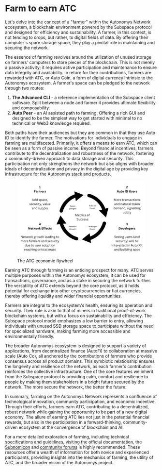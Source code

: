 # Farm to earn ATC

Let's delve into the concept of a "farmer" within the Autonomys Network ecosystem, a blockchain environment powered by the Subspace protocol and designed for efficiency and sustainability. A farmer, in this context, is not tending to crops, but rather, to digital fields of data. By offering their computer's spare storage space, they play a pivotal role in maintaining and securing the network.

The essence of farming revolves around the utilization of unused storage on farmers' computers to store pieces of the blockchain. This is not merely a passive activity; it requires active participation and maintenance to ensure data integrity and availability. In return for their contributions, farmers are rewarded with ATC, or Auto Coin, a form of digital currency intrinsic to the Autonomys ecosystem. A farmer's space can be pledged to the network through two routes:

1. **The Advanced CLI** - a reference implementation of the Subspace client software. Split between a node and farmer it provides ultimate flexibility and composability.
2. **Auto Peer** - an AI assisted path to farming. Offering a rich GUI and designed to be the simplest way to get started with minimal to no technical or Web3 knowledge required.

Both paths have their audiences but they are common in that they use Auto ID to identify the farmer. The motivations for individuals to engage in farming are multifaceted. Primarily, it offers a means to earn ATC, which can be seen as a form of passive income. Beyond financial incentives, farmers contribute to the decentralization and robustness of the network, fostering a community-driven approach to data storage and security. This participation not only strengthens the network but also aligns with broader ideals of decentralization and privacy in the digital age by providing key infrastructure for the Autonomys stack and products.

<figure><img src="../../.gitbook/assets/v3.png" alt=""><figcaption><p>The ATC economic flywheel</p></figcaption></figure>

Earning ATC through farming is an enticing prospect for many. ATC serves multiple purposes within the Autonomys ecosystem; it can be used for transactions, governance, and as a stake in securing the network further. The versatility of ATC extends beyond the core protocol, as it holds potential for exchange into other cryptocurrencies or fiat currencies, thereby offering liquidity and wider financial opportunities.

Farmers are integral to the ecosystem's health, ensuring its operation and security. Their role is akin to that of miners in traditional proof-of-work blockchain systems, but with a focus on sustainability and efficiency. The Subspace protocol model emphasizes a low barrier to entry, allowing individuals with unused SSD storage space to participate without the need for specialized hardware, making farming more accessible and environmentally friendly.

The broader Autonomys ecosystem is designed to support a variety of applications, from decentralized finance (AutoFi) to collaboration at massive scale (Auto Co), all anchored by the contributions of farmers who provide consensus across all product domains. This symbiotic relationship ensures the longevity and resilience of the network, as each farmer's contribution reinforces the collective infrastructure. One of the core features we inherit from the Subspace protocol is providing calm, comfort and resilience to people by making them stakeholders in a bright future secured by the network. The more secure the network, the better the future.

In summary, farming on the Autonomys Network represents a confluence of technological innovation, community participation, and economic incentive. Through their efforts, farmers earn ATC, contributing to a decentralized, robust network while gaining the opportunity to be part of a new digital economy. The allure of earning ATC lies not just in the potential financial rewards, but also in the participation in a forward-thinking, community-driven ecosystem at the convergence of blockchain and AI.

For a more detailed exploration of farming, including technical specifications and guidelines, visiting the [official documentation](https://docs.subspace.network/), the [Subnomicon](https://subnomicon.subspace.network/) and [community forums](https://forum.subspace.network/) is highly recommended. These resources offer a wealth of information for both novice and experienced participants, providing insights into the mechanics of farming, the utility of ATC, and the broader vision of the Autonomys project.
